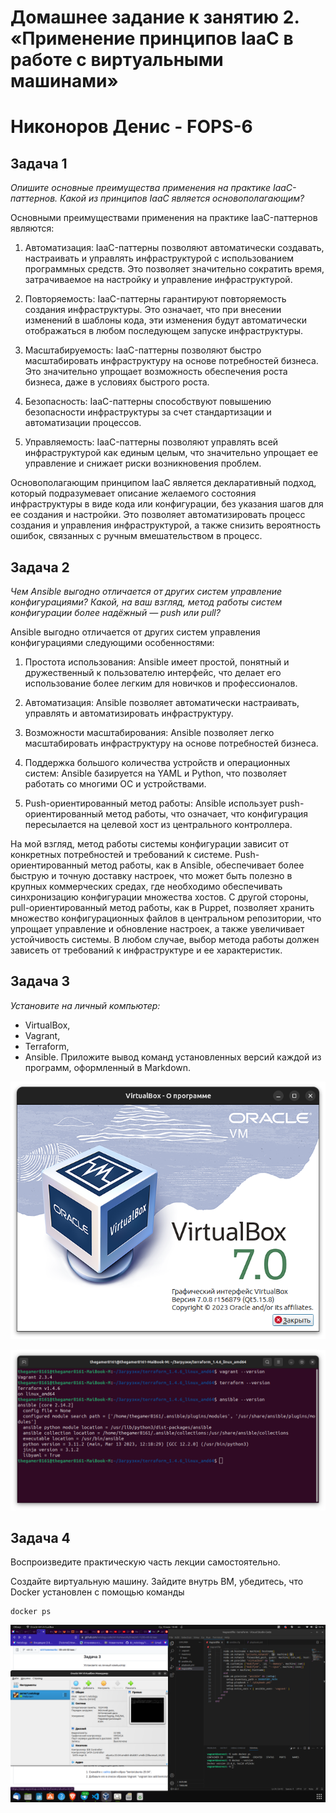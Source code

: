 # Домашнее задание к занятию 2. «Применение принципов IaaC в работе с виртуальными машинами»
# Никоноров Денис - FOPS-6

## Задача 1
*Опишите основные преимущества применения на практике IaaC-паттернов.*
*Какой из принципов IaaC является основополагающим?*

Основными преимуществами применения на практике IaaC-паттернов являются:

1. Автоматизация: IaaC-паттерны позволяют автоматически создавать, настраивать и управлять инфраструктурой с использованием программных средств. Это позволяет значительно сократить время, затрачиваемое на настройку и управление инфраструктурой.

2. Повторяемость: IaaC-паттерны гарантируют повторяемость создания инфраструктуры. Это означает, что при внесении изменений в шаблоны кода, эти изменения будут автоматически отображаться в любом последующем запуске инфраструктуры.

3. Масштабируемость: IaaC-паттерны позволяют быстро масштабировать инфраструктуру на основе потребностей бизнеса. Это значительно упрощает возможность обеспечения роста бизнеса, даже в условиях быстрого роста.

4. Безопасность: IaaC-паттерны способствуют повышению безопасности инфраструктуры за счет стандартизации и автоматизации процессов.

5. Управляемость: IaaC-паттерны позволяют управлять всей инфраструктурой как единым целым, что значительно упрощает ее управление и снижает риски возникновения проблем.

Основополагающим принципом IaaC является декларативный подход, который подразумевает описание желаемого состояния инфраструктуры в виде кода или конфигурации, без указания шагов для ее создания и настройки. Это позволяет автоматизировать процесс создания и управления инфраструктурой, а также снизить вероятность ошибок, связанных с ручным вмешательством в процесс.

## Задача 2
*Чем Ansible выгодно отличается от других систем управление конфигурациями?*
*Какой, на ваш взгляд, метод работы систем конфигурации более надёжный — push или pull?*

Ansible выгодно отличается от других систем управления конфигурациями следующими особенностями:

1. Простота использования: Ansible имеет простой, понятный и дружественный к пользователю интерфейс, что делает его использование более легким для новичков и профессионалов.

2. Автоматизация: Ansible позволяет автоматически настраивать, управлять и автоматизировать инфраструктуру.

3. Возможности масштабирования: Ansible позволяет легко масштабировать инфраструктуру на основе потребностей бизнеса.

4. Поддержка большого количества устройств и операционных систем: Ansible базируется на YAML и Python, что позволяет работать со многими ОС и устройствами.

5. Push-ориентированный метод работы: Ansible использует push-ориентированный метод работы, что означает, что конфигурация пересылается на целевой хост из центрального контроллера.

На мой взгляд, метод работы системы конфигурации зависит от конкретных потребностей и требований к системе. Push-ориентированный метод работы, как в Ansible, обеспечивает более быструю и точную доставку настроек, что может быть полезно в крупных коммерческих средах, где необходимо обеспечивать синхронизацию конфигурации множества хостов. С другой стороны, pull-ориентированный метод работы, как в Puppet, позволяет хранить множество конфигурационных файлов в центральном репозитории, что упрощает управление и обновление настроек, а также увеличивает устойчивость системы. В любом случае, выбор метода работы должен зависеть от требований к инфраструктуре и ее характеристик.

## Задача 3
*Установите на личный компьютер:*

* VirtualBox,
* Vagrant,
* Terraform,
* Ansible.
Приложите вывод команд установленных версий каждой из программ, оформленный в Markdown.

![alt text](img/1.png)

![alt text](img/2.png)

## Задача 4

Воспроизведите практическую часть лекции самостоятельно.

Создайте виртуальную машину.
Зайдите внутрь ВМ, убедитесь, что Docker установлен с помощью команды
```
docker ps
```

![alt text](img/3.png)